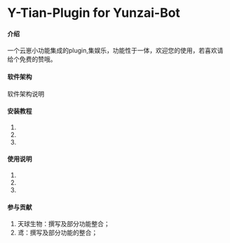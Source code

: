 # Y-Tian-Plugin for Yunzai-Bot

#### 介绍
一个云崽小功能集成的plugin,集娱乐，功能性于一体，欢迎您的使用，若喜欢请给个免费的赞哦。

#### 软件架构
软件架构说明


#### 安装教程

1.  
2.  
3.  

#### 使用说明

1.  
2.  
3.  

#### 参与贡献

1.  天球生物：撰写及部分功能整合；
2.  鸢：撰写及部分功能的整合；



